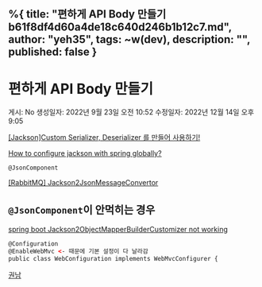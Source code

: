 %{
title: "편하게 API Body 만들기 b61f8df4d60a4de18c640d246b1b12c7.md",
author: "yeh35",
tags: ~w(dev),
description: "",
published: false
}
---
# 편하게 API Body 만들기

게시: No
생성일자: 2022년 9월 23일 오전 10:52
수정일자: 2022년 12월 14일 오후 9:05

[[Jackson]Custom Serializer, Deserializer 를 만들어 사용하기!](https://akageun.github.io/2020/01/02/java-jackson-custom-serialize.html)

[How to configure jackson with spring globally?](https://stackoverflow.com/questions/37492249/how-to-configure-jackson-with-spring-globally)

`@JsonComponent`

[[RabbitMQ] Jackson2JsonMessageConvertor](https://minholee93.tistory.com/entry/RabbitMQ-Jackson2JsonMessageConvertor)

## `@JsonComponent`이 안먹히는 경우

[spring boot Jackson2ObjectMapperBuilderCustomizer not working](https://stackoverflow.com/questions/72891664/spring-boot-jackson2objectmapperbuildercustomizer-not-working)

```html
@Configuration
@EnableWebMvc <- 때문에 기본 설정이 다 날라감
public class WebConfiguration implements WebMvcConfigurer {
```

[권남](https://kwonnam.pe.kr/wiki/springframework/springboot/json#jsoncomponent)